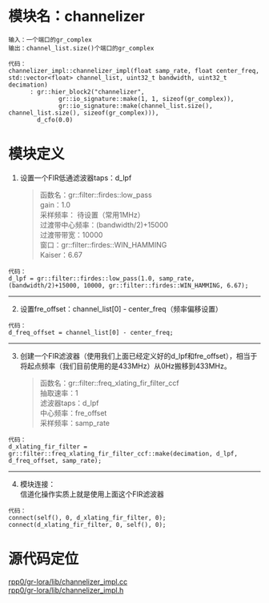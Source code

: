 # 模块名：channelizer
	输入：一个端口的gr_complex  
	输出：channel_list.size()个端口的gr_complex  
```
代码：
channelizer_impl::channelizer_impl(float samp_rate, float center_freq, std::vector<float> channel_list, uint32_t bandwidth, uint32_t decimation)
      : gr::hier_block2("channelizer",
              gr::io_signature::make(1, 1, sizeof(gr_complex)),
              gr::io_signature::make(channel_list.size(), channel_list.size(), sizeof(gr_complex))),
        d_cfo(0.0)
```


# 模块定义
1. 设置一个FIR低通滤波器taps：d_lpf  
	> 函数名：gr::filter::firdes::low_pass  
	> gain：1.0  
	> 采样频率： 待设置（常用1MHz）  
	> 过渡带中心频率：(bandwidth/2)+15000  
	> 过渡带带宽：10000  
	> 窗口：gr::filter::firdes::WIN_HAMMING  
	> Kaiser：6.67  
```
代码：
d_lpf = gr::filter::firdes::low_pass(1.0, samp_rate, (bandwidth/2)+15000, 10000, gr::filter::firdes::WIN_HAMMING, 6.67);
```	
***
2. 设置fre_offset：channel_list[0] - center_freq（频率偏移设置） 
``` 
代码：
d_freq_offset = channel_list[0] - center_freq;
```
***
3. 创建一个FIR滤波器（使用我们上面已经定义好的d_lpf和fre_offset），相当于将起点频率（我们目前使用的是433MHz）从0Hz搬移到433MHz。  
	> 函数名：gr::filter::freq_xlating_fir_filter_ccf  
	> 抽取速率：1  
	> 滤波器taps：d_lpf  
	> 中心频率：fre_offset  
	> 采样频率：samp_rate  
```
代码：
d_xlating_fir_filter = gr::filter::freq_xlating_fir_filter_ccf::make(decimation, d_lpf, d_freq_offset, samp_rate);
```
***
4. 模块连接：  
信道化操作实质上就是使用上面这个FIR滤波器  
```
代码：
connect(self(), 0, d_xlating_fir_filter, 0);
connect(d_xlating_fir_filter, 0, self(), 0);
```
# 源代码定位
[rpp0/gr-lora/lib/channelizer_impl.cc](https://github.com/rpp0/gr-lora/blob/master/lib/channelizer_impl.cc)  
[rpp0/gr-lora/lib/channelizer_impl.h](https://github.com/rpp0/gr-lora/blob/master/lib/channelizer_impl.h)  